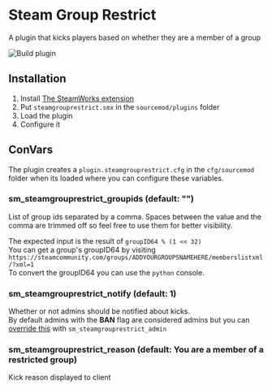 # Steam Group Restrict
A plugin that kicks players based on whether they are a member of a group

![Build plugin](https://github.com/Impact123/SteamGroupRestrict/workflows/Build%20plugin/badge.svg)


## Installation
1. Install [The SteamWorks extension](https://forums.alliedmods.net/showthread.php?t=229556)
2. Put `steamgrouprestrict.smx` in the `sourcemod/plugins` folder
3. Load the plugin
4. Configure it 

## ConVars
The plugin creates a `plugin.steamgrouprestrict.cfg` in the `cfg/sourcemod` folder when its loaded where you can configure these variables.

### sm_steamgrouprestrict_groupids (default: "")
List of group ids separated by a comma.
Spaces between the value and the comma are trimmed off so feel free to use them for better visibility.

The expected input is the result of `groupID64 % (1 << 32)`  
You can get a group's groupID64 by visiting  
`https://steamcommunity.com/groups/ADDYOURGROUPSNAMEHERE/memberslistxml/?xml=1`  
To convert the groupID64 you can use the `python` console.

### sm_steamgrouprestrict_notify (default: 1)
Whether or not admins should be notified about kicks.  
By default admins with the **BAN** flag are considered admins but you can [override this](https://wiki.alliedmods.net/Overriding_Command_Access_(SourceMod)) with `sm_steamgrouprestrict_admin`
 
### sm_steamgrouprestrict_reason (default: You are a member of a restricted group)
Kick reason displayed to client
